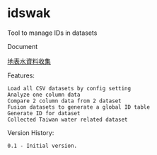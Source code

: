 # idswak
Tool to manage IDs in datasets

Document


[地表水資料收集](https://docs.google.com/document/d/1ju04MRz4vYQwpWL262O9pmR-EEise3_MwEVS-uAmn8w/edit?usp=sharing)

Features:

    Load all CSV datasets by config setting
    Analyze one column data
    Compare 2 column data from 2 dataset
    Fusion datasets to generate a global ID table
    Generate ID for dataset
    Collected Taiwan water related dataset 


Version History:


    0.1 - Initial version.

